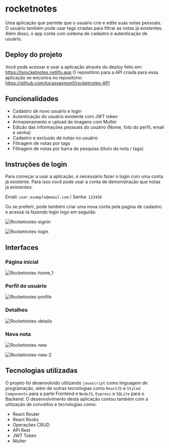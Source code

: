 # rocketnotes
Uma aplicação que permite que o usuário crie e edite suas notas pessoais. O usuário também pode usar tags criadas para filtrar as notas já existentes. Além disso, o app conta com sistema de cadastro e autenticação de usuário.

## Deploy do projeto
Você pode acessar e usar a aplicação através do deploy feito em: https://lsrocketnotes.netlify.app
O repositório para a API criada para essa aplicação se encontra no repositório: https://github.com/lucassaymon1/rocketnotes-API

## Funcionalidades
* Cadastro de novo usuário e login
* Autenticação do usuário existente com JWT token
* Armazenamento e upload de imagens com Multer
* Edição das informações pessoais do usuário (Nome, foto do perfil, email e senha)
* Cadastro e exclusão de notas no usuário
* Filtragem de notas por tags
* Filtragem de notas por barra de pesquisa (título da nota / tags)

## Instruções de login
Para começar a usar a aplicação, é necessário fazer o login com uma conta já existente. Para isso você pode usar a conta de demonstração que notas já existentes:

Email: `user.example@email.com` / Senha: `123456`

Ou se preferir, pode também criar uma nova conta pela pagina de cadastro e acessá-la fazendo login logo em seguida:

![Rocketnotes-signin](https://github.com/lucassaymon1/rocketnotes/assets/102837549/19b781ea-5682-437b-bd9d-1883c062d233)

![Rocketnotes-login](https://github.com/lucassaymon1/rocketnotes/assets/102837549/925078fe-bb0d-4476-804c-88d60f4925f0)

## Interfaces

### Página inicial

![Rocketnotes-home_1](https://github.com/lucassaymon1/rocketnotes/assets/102837549/04cd6a33-2236-4e06-bff0-d89c12a0f7ed)

### Perfil do usuário

![Rocketnotes-profile](https://github.com/lucassaymon1/rocketnotes/assets/102837549/479b0ec5-b955-4764-bd64-b7159da5b344)

### Detalhes

![Rocketnotes-details](https://github.com/lucassaymon1/rocketnotes/assets/102837549/2895df3f-4818-4f91-bd07-8ff28fd3e98c)

### Nova nota

![Rocketnotes-new](https://github.com/lucassaymon1/rocketnotes/assets/102837549/31864985-790f-4530-858b-0ccbb3128f35)

![Rocketnotes-new-2](https://github.com/lucassaymon1/rocketnotes/assets/102837549/d5680731-818d-4a3b-8025-2fb86030a4b0)

## Tecnologias utilizadas

O projeto foi desenvolvido utilizando `javascript` como linguagem de programação, além de outras tecnologias como `ReactJS` e `Styled Components` para a parte Frontend e `NodeJS`, `Express` e `SQLite` para o Backend.
O desenvolvimento desta aplicação contou também com a utilização de conceitos e tecnologias como: 
* React Router
* React Rooks
* Operações CRUD
* API Rest
* JWT Token
* Multer
